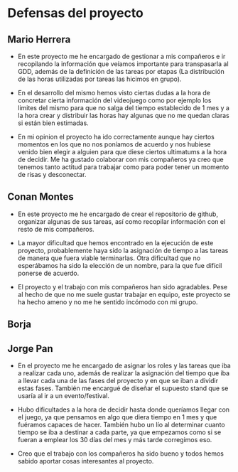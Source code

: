 # Defensas del proyecto

## Mario Herrera

- En este proyecto me he encargado de gestionar a mis compañeros e ir recopilando la información que veíamos importante para transpasarla al GDD, además de la definición de las tareas por etapas (La distribución de las horas utilizadas por tareas las hicimos en grupo).

- En el desarrollo del mismo hemos visto ciertas dudas a la hora de concretar cierta información del videojuego como por ejemplo los limites del mismo para que no salga del tiempo establecido de 1 mes y a la hora crear y distribuir las horas hay algunas que no me quedan claras si están bien estimadas.

- En mi opinion el proyecto ha ido correctamente aunque hay ciertos momentos en los que no nos poníamos de acuerdo y nos hubiese venido bien elegir a alguien para que diese ciertos ultimatums a la hora de decidir. Me ha gustado colaborar con mis compañeros ya creo que tenemos tanto actitud para trabajar como para poder tener un momento de risas y desconectar.


## Conan Montes
- En este proyecto me he encargado de crear el repositorio de github, organizar algunas de sus tareas, así como recopilar información con el resto de mis compañeros.

- La mayor dificultad que hemos encontrado en la ejecución de este proyecto, probablemente haya sido la asignación de tiempo a las tareas de manera que fuera viable terminarlas. Otra dificultad que no esperábamos ha sido la elección de un nombre, para la que fue difícil ponerse de acuerdo.

- El proyecto y el trabajo con mis compañeros han sido agradables. Pese al hecho de que no me suele gustar trabajar en equipo, este proyecto se ha hecho ameno y no me he sentido incómodo con mi grupo.

## Borja


## Jorge Pan
- En el proyecto me he encargado de asignar los roles y las tareas que iba a realizar cada uno, además de realizar la asignación del tiempo que iba a llevar cada una de las fases del proyecto y en que se iban a dividir estas fases. También me encargué de diseñar el supuesto stand que se usaría al ir a un evento/festival.

- Hubo dificultades a la hora de decidir hasta donde queríamos llegar con el juego, ya que pensamos en algo que diera tiempo en 1 mes y que fuéramos capaces de hacer. También hubo un lío al determinar cuanto tiempo se iba a destinar a cada parte, ya que empezamos como si se fueran a emplear los 30 días del mes y más tarde corregimos eso.
 
- Creo que el trabajo con los compañeros ha sido bueno y todos hemos sabido aportar cosas interesantes al proyecto.

